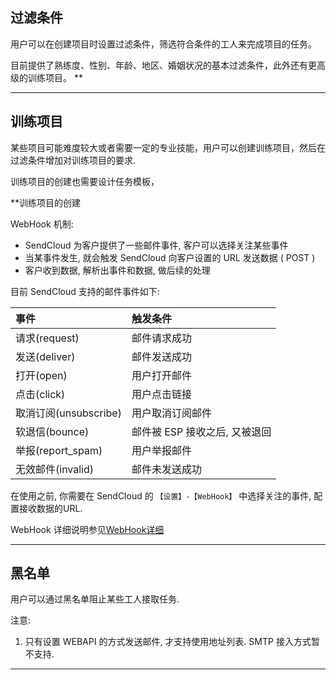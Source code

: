 
## 过滤条件

用户可以在创建项目时设置过滤条件，筛选符合条件的工人来完成项目的任务。

目前提供了熟练度、性别、年龄、地区、婚姻状况的基本过滤条件，此外还有更高级的训练项目。 
**
- - -

## 训练项目

某些项目可能难度较大或者需要一定的专业技能，用户可以创建训练项目，然后在过滤条件增加对训练项目的要求.

训练项目的创建也需要设计任务模板，

**训练项目的创建

WebHook 机制:

* SendCloud 为客户提供了一些邮件事件, 客户可以选择关注某些事件
* 当某事件发生, 就会触发 SendCloud 向客户设置的 URL 发送数据 ( POST )
* 客户收到数据, 解析出事件和数据, 做后续的处理
       
目前 SendCloud 支持的邮件事件如下:
     
|事件                 |触发条件         |
|:--------------------|:--------------- |
|请求(request)        |邮件请求成功     |
|发送(deliver)        |邮件发送成功     |
|打开(open)           |用户打开邮件     |
|点击(click)          |用户点击链接     |
|取消订阅(unsubscribe)|用户取消订阅邮件 |
|软退信(bounce)       |邮件被 ESP 接收之后, 又被退回|
|举报(report_spam)    |用户举报邮件     |
|无效邮件(invalid)    |邮件未发送成功   |

在使用之前, 你需要在 SendCloud 的 `【设置】-【WebHook】` 中选择关注的事件, 配置接收数据的URL.

WebHook 详细说明参见[WebHook详细](../email/webhook.md)     
    
- - - 
    
## 黑名单

用户可以通过黑名单阻止某些工人接取任务.

注意: 

1. 只有设置 WEBAPI 的方式发送邮件, 才支持使用地址列表. SMTP 接入方式暂不支持.
     
- - -
        
